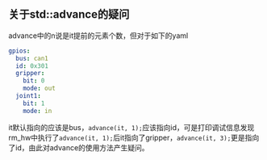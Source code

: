 ## 关于std::advance的疑问

advance中的n说是it提前的元素个数，但对于如下的yaml

```yaml
gpios:
  bus: can1
  id: 0x301
  gripper:
    bit: 0
    mode: out
  joint1:
    bit: 1
    mode: in
```

it默认指向的应该是bus，`advance(it, 1);`应该指向id，可是打印调试信息发现rm_hw中执行了`advance(it, 1);`后it指向了gripper，`advance(it, 3);`更是指向了id，由此对advance的使用方法产生疑问。